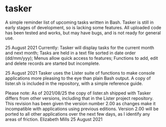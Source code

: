 # tasker
A simple reminder list of upcoming tasks written in Bash.
Tasker is still in early stages of development, so is lacking some
features. All uploaded code has been tested and works, but may have
bugs, and is not ready for general use.

25 August 2021
Currently:
Tasker will display tasks for the current month and next month;
Tasks are held in a text file sorted in date order (dd/mm/yyy);
Menus allow quick access to features;
Functions to add, edit and delete records are started but incomplete.

25 August 2021
Tasker uses the Lister suite of functions to make console applications
more pleasing to the eye than plain Bash output. A copy of lister.sh is
included in the repository, with a simple reference guide.

Please note:
As of 2021/08/25 the copy of lister.sh shipped with Tasker differs from
other versions, including that in the Lister project repository. This
revision has been given the version number 2.00 as changes make it
incompatible with applications using previous editions. Version 2.00
will be ported to all other applications over the next few days, as I
identify any areas of friction.
Elizabeth Mills
25 August 2021